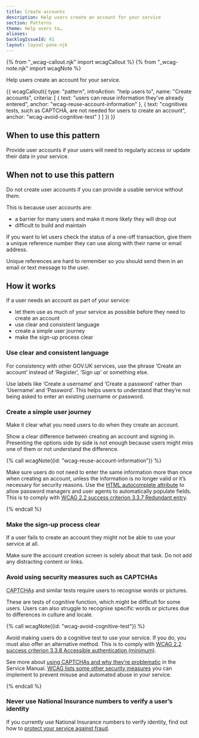 ```yaml
---
title: Create accounts
description: Help users create an account for your service
section: Patterns
theme: Help users to…
aliases:
backlogIssueId: 41
layout: layout-pane.njk
---
```


{% from "_wcag-callout.njk" import wcagCallout %}
{% from "_wcag-note.njk" import wcagNote %}

Help users create an account for your service.

{{ wcagCallout({
  type: "pattern",
  introAction: "help users to",
  name: "Create accounts",
  criteria: [
    {
      text: "users can reuse information they've already entered",
      anchor: "wcag-reuse-account-information"
    },
    {
      text: "cognitives tests, such as CAPTCHA, are not needed for users to create an account",
      anchor: "wcag-avoid-cognitive-test"
    }
  ]
}) }}

## When to use this pattern

Provide user accounts if your users will need to regularly access or update their data in your service.

## When not to use this pattern

Do not create user accounts if you can provide a usable service without them.

This is because user accounts are:

- a barrier for many users and make it more likely they will drop out
- difficult to build and maintain

If you want to let users check the status of a one-off transaction, give them a unique reference number they can use along with their name or email address.

Unique references are hard to remember so you should send them in an email or text message to the user.

## How it works

If a user needs an account as part of your service:

- let them use as much of your service as possible before they need to create an account
- use clear and consistent language
- create a simple user journey
- make the sign-up process clear

### Use clear and consistent language

For consistency with other GOV.UK services, use the phrase ‘Create an account’ instead of ‘Register’, ‘Sign up’ or something else.

Use labels like ‘Create a username’ and ‘Create a password’ rather than ‘Username’ and ‘Password’. This helps users to understand that they’re not being asked to enter an existing username or password.

### Create a simple user journey

Make it clear what you need users to do when they create an account.

Show a clear difference between creating an account and signing in. Presenting the options side by side is not enough because users might miss one of them or not understand the&nbsp;difference.

{% call wcagNote({id: "wcag-reuse-account-information"}) %}

<p>Make sure users do not need to enter the same information more than once when creating an account, unless the information is no longer valid or it’s necessary for security reasons. Use the <a href="https://developer.mozilla.org/en-US/docs/Web/HTML/Attributes/autocomplete">HTML autocomplete attribute</a> to allow password managers and user agents to automatically populate fields. This is to comply with <a href="https://www.w3.org/WAI/WCAG22/Understanding/redundant-entry.html">WCAG 2.2 success criterion 3.3.7 Redundant entry</a>.</p>
{% endcall %}

### Make the sign-up process clear

If a user fails to create an account they might not be able to use your service at all.

Make sure the account creation screen is solely about that task. Do not add any distracting content or links.

### Avoid using security measures such as CAPTCHAs

<abbr title="Completely Automated Public Turing Test to Tell Computers and Humans Apart">CAPTCHAs</abbr> and similar tests require users to recognise words or pictures.

These are tests of cognitive function, which might be difficult for some users. Users can also struggle to recognise specific words or pictures due to differences in culture and locale.

{% call wcagNote({id: "wcag-avoid-cognitive-test"}) %}

<p>Avoid making users do a cognitive test to use your service. If you do, you must also offer an alternative method. This is to comply with <a href="https://www.w3.org/WAI/WCAG22/Understanding/accessible-authentication-minimum">WCAG 2.2 success criterion 3.3.8 Accessible authentication (minimum)</a>.</p>
<p>See more about <a href="https://www.gov.uk/service-manual/technology/using-captchas">using CAPTCHAs and why they’re problematic</a> in the Service Manual. <a href="https://www.w3.org/WAI/WCAG22/Understanding/accessible-authentication-minimum#object-recognition">WCAG lists some other security measures</a> you can implement to prevent misuse and automated abuse in your service.</p>
{% endcall %}

### Never use National Insurance numbers to verify a user’s identity

If you currently use National Insurance numbers to verify identity, find out how to [protect your service against fraud](https://www.gov.uk/service-manual/technology/protecting-your-service-against-fraud#avoid-using-national-insurance-numbers-to-verify-identity).
